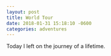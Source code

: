 ```yaml
---
layout: post
title: World Tour
date: 2018-01-31 15:18:10 -0600
categories: adventures
---
```


Today I left on the journey of a lifetime.
